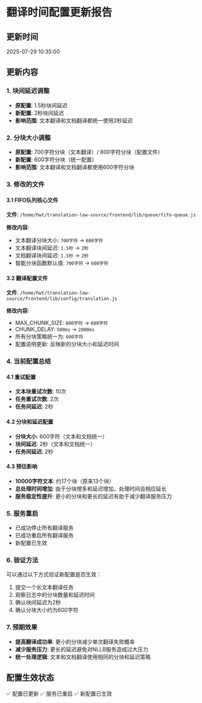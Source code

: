 # 翻译时间配置更新报告

## 更新时间
2025-07-29 10:35:00

## 更新内容

### 1. 块间延迟调整
- **原配置**: 1.5秒块间延迟
- **新配置**: 2秒块间延迟
- **影响范围**: 文本翻译和文档翻译都统一使用2秒延迟

### 2. 分块大小调整
- **原配置**: 700字符分块（文本翻译）/ 800字符分块（配置文件）
- **新配置**: 600字符分块（统一配置）
- **影响范围**: 文本翻译和文档翻译都使用600字符分块

### 3. 修改的文件

#### 3.1 FIFO队列核心文件
**文件**: `/home/hwt/translation-low-source/frontend/lib/queue/fifo-queue.js`

**修改内容**:
- 文本翻译分块大小: `700字符` → `600字符`
- 文本翻译块间延迟: `1.5秒` → `2秒`
- 文档翻译块间延迟: `1.5秒` → `2秒`
- 智能分块函数默认值: `700字符` → `600字符`

#### 3.2 翻译配置文件
**文件**: `/home/hwt/translation-low-source/frontend/lib/config/translation.js`

**修改内容**:
- MAX_CHUNK_SIZE: `800字符` → `600字符`
- CHUNK_DELAY: `500ms` → `2000ms`
- 所有分块策略统一为: `600字符`
- 配置说明更新: 反映新的分块大小和延迟时间

### 4. 当前配置总结

#### 4.1 重试配置
- **文本块重试次数**: 10次
- **任务重试次数**: 2次
- **任务间延迟**: 2秒

#### 4.2 分块和延迟配置
- **分块大小**: 600字符（文本和文档统一）
- **块间延迟**: 2秒（文本和文档统一）
- **任务间延迟**: 2秒

#### 4.3 预估影响
- **10000字符文本**: 约17个块（原来13个块）
- **总处理时间增加**: 由于分块增多和延迟增加，处理时间会相应延长
- **服务稳定性提升**: 更小的分块和更长的延迟有助于减少翻译服务压力

### 5. 服务重启
- 已成功停止所有翻译服务
- 已成功重启所有翻译服务
- 新配置已生效

### 6. 验证方法
可以通过以下方式验证新配置是否生效：
1. 提交一个长文本翻译任务
2. 观察日志中的分块数量和延迟时间
3. 确认块间延迟为2秒
4. 确认分块大小约为600字符

### 7. 预期效果
- **提高翻译成功率**: 更小的分块减少单次翻译失败概率
- **减少服务压力**: 更长的延迟避免对NLLB服务造成过大压力
- **统一处理逻辑**: 文本和文档翻译使用相同的分块和延迟策略

## 配置生效状态
✅ 配置已更新
✅ 服务已重启
✅ 新配置已生效
